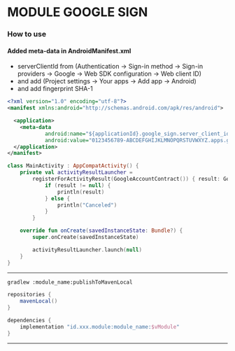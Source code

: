 # MODULE GOOGLE SIGN

### How to use

#### Added meta-data in AndroidManifest.xml

- serverClientId from (Authentication -> Sign-in method -> Sign-in providers -> Google -> Web SDK
  configuration -> Web client ID)
- and add (Project settings -> Your apps -> Add app -> Android)
- and add fingerprint SHA-1

```xml
<?xml version="1.0" encoding="utf-8"?>
<manifest xmlns:android="http://schemas.android.com/apk/res/android">

  <application>
    <meta-data
            android:name="${applicationId}.google_sign.server_client_id"
            android:value="0123456789-ABCDEFGHIJKLMNOPQRSTUVWXYZ.apps.googleusercontent.com" />
  </application>
</manifest>
```

```kotlin
class MainActivity : AppCompatActivity() {
    private val activityResultLauncher =
        registerForActivityResult(GoogleAccountContract()) { result: GoogleSignInAccount? ->
            if (result != null) {
                println(result)
            } else {
                println("Canceled")
            }
        }

    override fun onCreate(savedInstanceState: Bundle?) {
        super.onCreate(savedInstanceState)

        activityResultLauncher.launch(null)
    }
}
```

---

```bash
gradlew :module_name:publishToMavenLocal
```

```gradle
repositories {
    mavenLocal()
}

dependencies {
    implementation "id.xxx.module:module_name:$vModule"
}
```

---